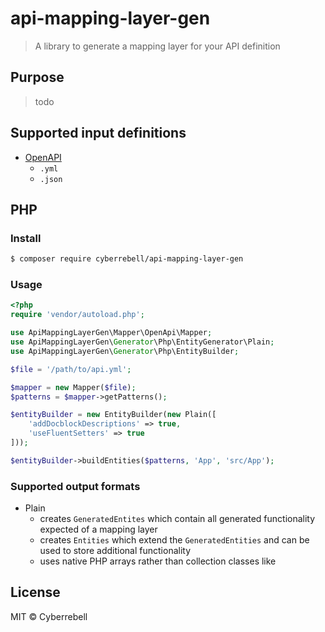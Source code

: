 # api-mapping-layer-gen

> A library to generate a mapping layer for your API definition

## Purpose 

> todo

## Supported input definitions

* [OpenAPI](https://www.openapis.org/)
    * `.yml`
    * `.json`

## PHP

### Install

```sh
$ composer require cyberrebell/api-mapping-layer-gen
```

### Usage

```php
<?php
require 'vendor/autoload.php';

use ApiMappingLayerGen\Mapper\OpenApi\Mapper;
use ApiMappingLayerGen\Generator\Php\EntityGenerator\Plain;
use ApiMappingLayerGen\Generator\Php\EntityBuilder;

$file = '/path/to/api.yml';

$mapper = new Mapper($file);
$patterns = $mapper->getPatterns();

$entityBuilder = new EntityBuilder(new Plain([
    'addDocblockDescriptions' => true,
    'useFluentSetters' => true
]));

$entityBuilder->buildEntities($patterns, 'App', 'src/App');
```

### Supported output formats

* Plain
    * creates `GeneratedEntites` which contain all generated functionality expected of a mapping layer
    * creates `Entities` which extend the `GeneratedEntities` and can be used to store additional functionality
    * uses native PHP arrays rather than collection classes like

## License

MIT © Cyberrebell
